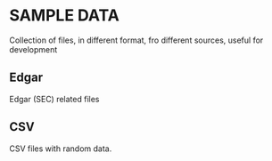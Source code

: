 # SAMPLE DATA

Collection of files, in different format, fro different sources, useful for development

## Edgar

Edgar (SEC) related files

## CSV

CSV files with random data.

